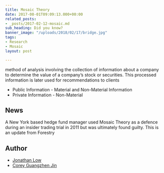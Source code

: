 ```yaml
---
title: Mosaic Theory
date: 2017-08-01T09:09:13.000+00:00
related_posts:
- _posts/2017-02-12-mosaic.md
sub_heading: Did you know?
banner_image: "/uploads/2018/02/17/bridge.jpg"
tags:
- Research
- Mosaic
layout: post

---
```

method of analysis involving the collection of information about a company to determine the value of a company’s stock or securities. This processed information is later used for recommendations to clients

* Public Information - Material and Non-Material Information
* Private Information - Non-Material

## News

A New York based hedge fund manager used Mosaic Theory as a defence during an insider trading trial in 2011 but was ultimately found guilty. This is an update from Forestry

## Author

* [Jonathan Low](/about/jonathan/)
* [Corey Guangzhen Jin ](/about/corey/)